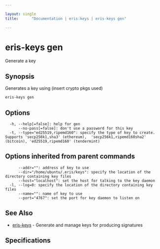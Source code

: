 ```yaml
---

layout: single
title:      "Documentation | eris:keys | eris-keys gen"

---
```


# eris-keys gen

Generate a key

## Synopsis

Generates a key using (insert crypto pkgs used)

```bash
eris-keys gen
```

## Options

```
  -h, --help[=false]: help for gen
      --no-pass[=false]: don't use a password for this key
  -t, --type="ed25519,ripemd160": specify the type of key to create. Supports 'secp256k1,sha3' (ethereum),  'secp256k1,ripemd160sha2' (bitcoin), 'ed25519,ripemd160' (tendermint)
```

## Options inherited from parent commands

```
      --addr="": address of key to use
      --dir="/home/ubuntu/.eris/keys": specify the location of the directory containing key files
      --host="localhost": set the host for talking to the key daemon
  -l, --log=0: specify the location of the directory containing key files
      --name="": name of key to use
      --port="4767": set the port for key daemon to listen on
```

## See Also

* [eris-keys](/docs/documentation/keys/latest/eris-keys/)	 - Generate and manage keys for producing signatures

## Specifications


